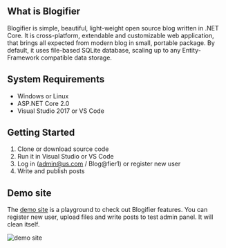 ## What is Blogifier

Blogifier is simple, beautiful, light-weight open source blog written in .NET Core. It is cross-platform, extendable and customizable web application, that brings all expected from modern blog in small, portable package. By default, it uses file-based SQLite database, scaling up to any Entity-Framework compatible data storage.

## System Requirements

* Windows or Linux
* ASP.NET Core 2.0
* Visual Studio 2017 or VS Code

## Getting Started

1. Clone or download source code
2. Run it in Visual Studio or VS Code
3. Log in (admin@us.com / Blog@fier1) or register new user
4. Write and publish posts

## Demo site

The [demo site](http://bfier.azurewebsites.net) is a playground to check out Blogifier features. You can register new user, upload files and write posts to test admin panel. It will clean itself.

![demo site](https://github.com/blogifierdotnet/Design/blob/master/v1.2/admin/05.png?raw=true)
